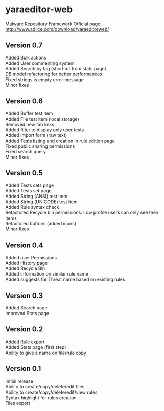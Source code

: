 yaraeditor-web
============

Malware Repository Framework
Official page: http://www.adlice.com/download/yaraeditorweb/

## Version 0.7
Added Bulk actions  
Added User commenting system  
Added Search by tag (shortcut from stats page)  
DB model refactoring for better performances  
Fixed strings is empty error message  
Minor fixes  

## Version 0.6
Added Buffer test item  
Added File test item (local storage)  
Removed new tab links  
Added filter to display only user tests  
Added Import form (raw text)  
Added Tests listing and creation in rule edition page  
Fixed public sharing permissions  
Fixed search query  
Minor fixes  

## Version 0.5
Added Tests sets page  
Added Tests set page  
Added String (ANSI) test item  
Added String (UNICODE) test item  
Added Rule syntax check  
Refactored Recycle bin permissions: Low profile users can only see their items  
Refactored buttons (added icons)  
Minor fixes  

## Version 0.4
Added user Permissions  
Added History page  
Added Recycle Bin  
Added information on similar rule name  
Added suggests for Threat name based on existing rules  

## Version 0.3
Added Search page  
Improved Stats page  

## Version 0.2
Added Rule export  
Added Stats page (first step)  
Ability to give a name on file/rule copy  

## Version 0.1
Initial release  
Ability to create/copy/delete/edit files  
Ability to create/copy/delete/edit/view rules  
Syntax highlight for rules creation  
Files export  
